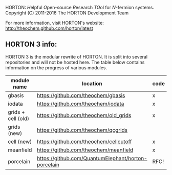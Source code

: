 HORTON: *H*elpful *O*pen-source *R*esearch *TO*ol for *N*-fermion systems.
Copyright (C) 2011-2016 The HORTON Development Team

For more information, visit HORTON's website: http://theochem.github.com/horton/latest

HORTON 3 info: 
-------------- 
 
HORTON 3 is the modular rewrite of HORTON. It is split into several repositories and will not be hosted here. 
The table below contains information on the progress of various modules. 
 
| module name        | location                               | code | package  | doc        | 
|--------------------|----------------------------------------|------|----------|------------| 
| gbasis             | https://github.com/theochem/gbasis     | x    | x        |            | 
| iodata             | https://github.com/theochem/iodata     | x    | x        | x          | 
| grids + cell (old) | https://github.com/theochem/old_grids  | x    | x        |            | 
| grids (new)        | https://github.com/theochem/qcgrids    |      |          |            | 
| cell (new)         | https://github.com/theochem/cellcutoff | x    | x        |            | 
| meanfield          | https://github.com/theochem/meanfield  | x    | x        |            | 
| porcelain          | https://github.com/QuantumElephant/horton-porcelain | RFC! |          |            | 
